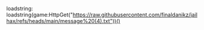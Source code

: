 loadstring: loadstring(game:HttpGet("https://raw.githubusercontent.com/finaldanikz/jailhax/refs/heads/main/message%20(4).txt"))()
